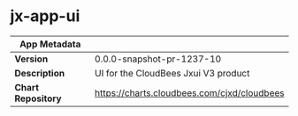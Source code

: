 # jx-app-ui

|App Metadata||
|---|---|
| **Version** | 0.0.0-snapshot-pr-1237-10 |
| **Description** | UI for the CloudBees Jxui V3 product |
| **Chart Repository** | https://charts.cloudbees.com/cjxd/cloudbees |

